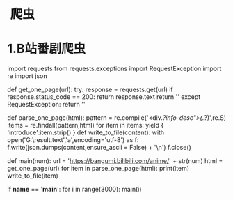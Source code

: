 #  爬虫
#  1.B站番剧爬虫
import requests
from requests.exceptions import RequestException
import re
import json

def get_one_page(url):
    try:
        response = requests.get(url)
        if response.status_code == 200:
            return response.text
        return ''
    except RequestException:
        return ''

def parse_one_page(html):
    pattern = re.compile('<div.*?info-desc">(.*?)</div>',re.S)
    items = re.findall(pattern,html)
    for item in items:
        yield {
               'introduce':item.strip()
               }
def write_to_file(content):
    with open('G:\\result.text','a',encoding='utf-8') as f:
        f.write(json.dumps(content,ensure_ascii = False) + '\n')
        f.close()
        
def main(num):
    url = 'https://bangumi.bilibili.com/anime/' + str(num)
    html = get_one_page(url)
    for item in parse_one_page(html):
        print(item)
        write_to_file(item)
   

if __name__ == '__main__':
    for i in range(3000):
        main(i)

